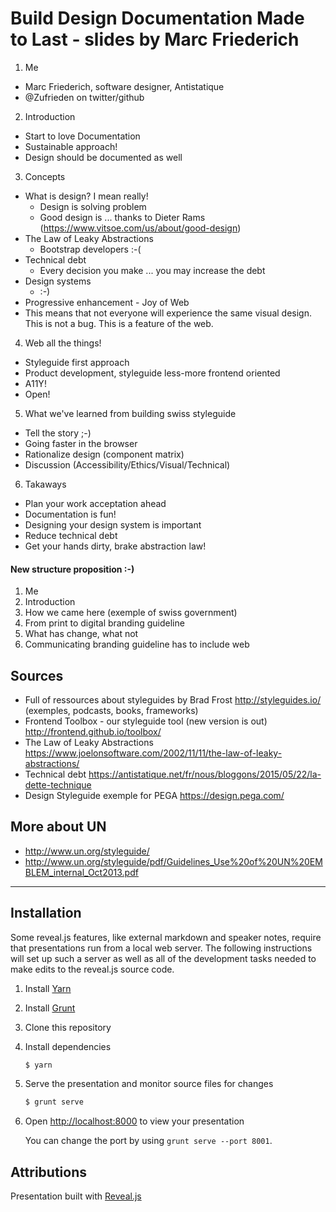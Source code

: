# Build Design Documentation Made to Last - slides by Marc Friederich

1. Me
  - Marc Friederich, software designer, Antistatique
  - @Zufrieden on twitter/github
2. Introduction
  - Start to love Documentation
  - Sustainable approach!
  - Design should be documented as well
3. Concepts
  - What is design? I mean really!
    - Design is solving problem
    - Good design is ... thanks to Dieter Rams (https://www.vitsoe.com/us/about/good-design)
  - The Law of Leaky Abstractions
    - Bootstrap developers :-(
  - Technical debt
    - Every decision you make ... you may increase the debt
  - Design systems
    - :-)
  - Progressive enhancement - Joy of Web
   - This means that not everyone will experience the same visual design. This is not a bug. This is a feature of the web.
4. Web all the things!
  - Styleguide first approach
  - Product development, styleguide less-more frontend oriented
  - A11Y!
  - Open!
5. What we've learned from building swiss styleguide
  - Tell the story ;-)
  - Going faster in the browser
  - Rationalize design (component matrix)
  - Discussion (Accessibility/Ethics/Visual/Technical)
6. Takaways
  - Plan your work acceptation ahead
  - Documentation is fun!
  - Designing your design system is important
  - Reduce technical debt
  - Get your hands dirty, brake abstraction law!


#### New structure proposition :-)

1. Me
2. Introduction
3. How we came here (exemple of swiss government)
4. From print to digital branding guideline
5. What has change, what not
6. Communicating branding guideline has to include web



## Sources
- Full of ressources about styleguides by Brad Frost http://styleguides.io/ (exemples, podcasts, books, frameworks)
- Frontend Toolbox - our styleguide tool (new version is out) http://frontend.github.io/toolbox/
- The Law of Leaky Abstractions https://www.joelonsoftware.com/2002/11/11/the-law-of-leaky-abstractions/
- Technical debt https://antistatique.net/fr/nous/bloggons/2015/05/22/la-dette-technique
- Design Styleguide exemple for PEGA https://design.pega.com/


## More about UN
- http://www.un.org/styleguide/
- http://www.un.org/styleguide/pdf/Guidelines_Use%20of%20UN%20EMBLEM_internal_Oct2013.pdf
-----

## Installation

Some reveal.js features, like external markdown and speaker notes, require that presentations run from a local web server. The following instructions will set up such a server as well as all of the development tasks needed to make edits to the reveal.js source code.

1. Install [Yarn](http://yarnpkg.com/)

2. Install [Grunt](http://gruntjs.com/getting-started#installing-the-cli)

4. Clone this repository

5. Install dependencies
   ```sh
   $ yarn
   ```

6. Serve the presentation and monitor source files for changes
   ```sh
   $ grunt serve
   ```

7. Open <http://localhost:8000> to view your presentation

   You can change the port by using `grunt serve --port 8001`.


## Attributions

Presentation built with [Reveal.js](https://github.com/hakimel/reveal.js)
